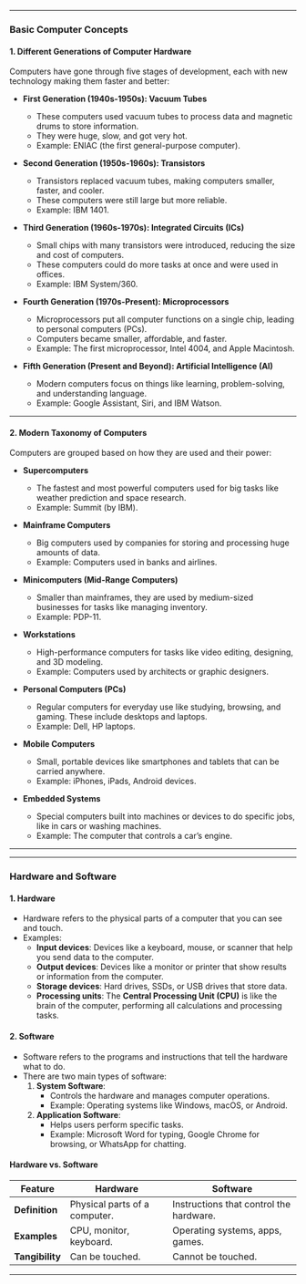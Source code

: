 
---

### **Basic Computer Concepts**  

#### **1. Different Generations of Computer Hardware**  
Computers have gone through five stages of development, each with new technology making them faster and better:  

- **First Generation (1940s-1950s): Vacuum Tubes**  
  - These computers used vacuum tubes to process data and magnetic drums to store information.  
  - They were huge, slow, and got very hot.  
  - Example: ENIAC (the first general-purpose computer).  

- **Second Generation (1950s-1960s): Transistors**  
  - Transistors replaced vacuum tubes, making computers smaller, faster, and cooler.  
  - These computers were still large but more reliable.  
  - Example: IBM 1401.  

- **Third Generation (1960s-1970s): Integrated Circuits (ICs)**  
  - Small chips with many transistors were introduced, reducing the size and cost of computers.  
  - These computers could do more tasks at once and were used in offices.  
  - Example: IBM System/360.  

- **Fourth Generation (1970s-Present): Microprocessors**  
  - Microprocessors put all computer functions on a single chip, leading to personal computers (PCs).  
  - Computers became smaller, affordable, and faster.  
  - Example: The first microprocessor, Intel 4004, and Apple Macintosh.  

- **Fifth Generation (Present and Beyond): Artificial Intelligence (AI)**  
  - Modern computers focus on things like learning, problem-solving, and understanding language.  
  - Example: Google Assistant, Siri, and IBM Watson.

---

#### **2. Modern Taxonomy of Computers**  
Computers are grouped based on how they are used and their power:  

- **Supercomputers**  
  - The fastest and most powerful computers used for big tasks like weather prediction and space research.  
  - Example: Summit (by IBM).  

- **Mainframe Computers**  
  - Big computers used by companies for storing and processing huge amounts of data.  
  - Example: Computers used in banks and airlines.  

- **Minicomputers (Mid-Range Computers)**  
  - Smaller than mainframes, they are used by medium-sized businesses for tasks like managing inventory.  
  - Example: PDP-11.  

- **Workstations**  
  - High-performance computers for tasks like video editing, designing, and 3D modeling.  
  - Example: Computers used by architects or graphic designers.  

- **Personal Computers (PCs)**  
  - Regular computers for everyday use like studying, browsing, and gaming. These include desktops and laptops.  
  - Example: Dell, HP laptops.  

- **Mobile Computers**  
  - Small, portable devices like smartphones and tablets that can be carried anywhere.  
  - Example: iPhones, iPads, Android devices.  

- **Embedded Systems**  
  - Special computers built into machines or devices to do specific jobs, like in cars or washing machines.  
  - Example: The computer that controls a car’s engine.  

---


---

### **Hardware and Software**

#### **1. Hardware**  
- Hardware refers to the physical parts of a computer that you can see and touch.  
- Examples:  
  - **Input devices**: Devices like a keyboard, mouse, or scanner that help you send data to the computer.  
  - **Output devices**: Devices like a monitor or printer that show results or information from the computer.  
  - **Storage devices**: Hard drives, SSDs, or USB drives that store data.  
  - **Processing units**: The **Central Processing Unit (CPU)** is like the brain of the computer, performing all calculations and processing tasks.  

#### **2. Software**  
- Software refers to the programs and instructions that tell the hardware what to do.  
- There are two main types of software:  
  1. **System Software**:  
     - Controls the hardware and manages computer operations.  
     - Example: Operating systems like Windows, macOS, or Android.  
  2. **Application Software**:  
     - Helps users perform specific tasks.  
     - Example: Microsoft Word for typing, Google Chrome for browsing, or WhatsApp for chatting.  

#### **Hardware vs. Software**  
| **Feature**     | **Hardware**                           | **Software**                           |  
|------------------|---------------------------------------|----------------------------------------|  
| **Definition**   | Physical parts of a computer.         | Instructions that control the hardware.|  
| **Examples**     | CPU, monitor, keyboard.               | Operating systems, apps, games.        |  
| **Tangibility**  | Can be touched.                      | Cannot be touched.                     |  

---

